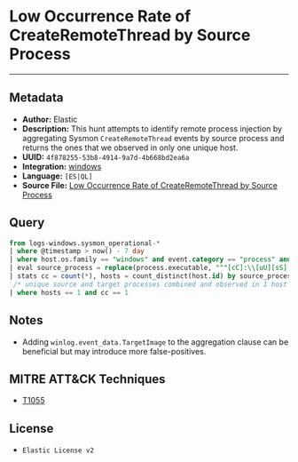 # Low Occurrence Rate of CreateRemoteThread by Source Process

---

## Metadata

- **Author:** Elastic
- **Description:** This hunt attempts to identify remote process injection by aggregating Sysmon `CreateRemoteThread` events by source process and returns the ones that we observed in only one unique host.
- **UUID:** `4f878255-53b8-4914-9a7d-4b668bd2ea6a`
- **Integration:** [windows](https://docs.elastic.co/integrations/windows)
- **Language:** `[ES|QL]`
- **Source File:** [Low Occurrence Rate of CreateRemoteThread by Source Process](../queries/createremotethread_by_source_process_with_low_occurrence.toml)

## Query

```sql
from logs-windows.sysmon_operational-*
| where @timestamp > now() - 7 day
| where host.os.family == "windows" and event.category == "process" and event.action == "CreateRemoteThread"
| eval source_process = replace(process.executable, """[cC]:\\[uU][sS][eE][rR][sS]\\[a-zA-Z0-9]\.\-\_\$~ ]+\\""", "C:\\\\users\\\\user\\\\")
| stats cc = count(*), hosts = count_distinct(host.id) by source_process
 /* unique source and target processes combined and observed in 1 host */
| where hosts == 1 and cc == 1
```

## Notes

- Adding `winlog.event_data.TargetImage` to the aggregation clause can be beneficial but may introduce more false-positives.

## MITRE ATT&CK Techniques

- [T1055](https://attack.mitre.org/techniques/T1055)

## License

- `Elastic License v2`
